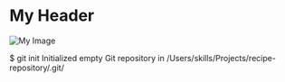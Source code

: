 # My Header 
![My Image](https://octodex.github.com/images/yaktocat.png)

$ git init
Initialized empty Git repository in /Users/skills/Projects/recipe-repository/.git/
